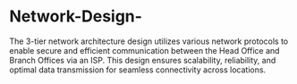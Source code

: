 # Network-Design-
The 3-tier network architecture design utilizes various network protocols to enable secure and efficient communication between the Head Office and Branch Offices via an ISP. This design ensures scalability, reliability, and optimal data transmission for seamless connectivity across locations.
